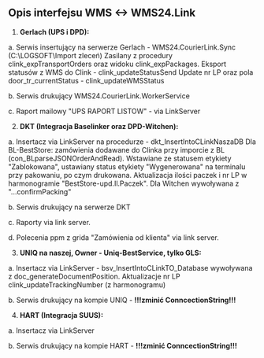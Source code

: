 ## Opis interfejsu WMS <-> WMS24.Link

1. **Gerlach (UPS i DPD):**
	
 a. Serwis insertujący na serwerze Gerlach - WMS24.CourierLink.Sync (C:\LOGSOFT\Import zleceń)
		Zasilany z procedury clink_expTransportOrders oraz widoku clink_expPackages.
		Eksport statusów z WMS do Clink - clink_updateStatusSend
		Update nr LP oraz pola door_tr_currentStatus - clink_updateWMSStatus

 b. Serwis drukujący WMS24.CourierLink.WorkerService

 c. Raport mailowy "UPS RAPORT LISTOW" - via LinkServer
	
2. **DKT (Integracja Baselinker oraz DPD-Witchen):**
	
 a. Insertacz via LinkServer na procedurze - dkt_InsertIntoCLinkNaszaDB
		Dla BL-BestStore: zamówienia dodawane do Clinka przy imporcie z BL (con_BLparseJSONOrderAndRead). Wstawiane ze statusem etykiety "Zablokowana", ustawiany status etykiety "Wygenerowana" na terminalu przy pakowaniu, po czym drukowana. Aktualizacja ilości paczek i nr LP w harmonogramie "BestStore-upd.Il.Paczek".
		Dla Witchen wywoływana z "...confirmPacking"

 b. Serwis drukujący na serwerze DKT

 c. Raporty via link server.

 d. Polecenia ppm z grida "Zamówienia od klienta" via link server.
	
3. **UNIQ na naszej, Owner - Uniq-BestService, tylko GLS:**

 a. Insertacz via LinkServer - bsv_InsertIntoCLinkTO_Database wywoływana z doc_generateDocumentPosition. Aktualizacje nr LP clink_updateTrackingNumber (z harmonogramu) 

 b. Serwis drukujący na kompie UNIQ - **!!!zminić ConncectionString!!!**
	
4. **HART (Integracja SUUS):**

 a. Insertacz via LinkServer

 b. Serwis drukujący na kompie HART - **!!!zminić ConncectionString!!!**
	
	
	

	



